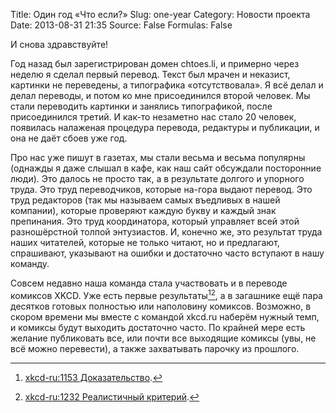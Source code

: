 Title: Один год «Что если?»
Slug: one-year
Category: Новости проекта
Date: 2013-08-31 21:35
Source: False
Formulas: False

И снова здравствуйте!

Год назад был зарегистрирован домен chtoes.li, и примерно через неделю я сделал первый перевод. Текст был мрачен и неказист, картинки не переведены, а типографика «отсутствовала». Я всё делал и делал переводы, и потом ко мне присоединился второй человек. Мы стали переводить картинки и занялись типографикой, после присоединился третий. И как-то незаметно нас стало 20 человек, появилась налаженая процедура перевода, редактуры и публикации, и она не даёт сбоев уже год.

Про нас уже пишут в газетах, мы стали весьма и весьма популярны (однажды я даже слышал в кафе, как наш сайт обсуждали посторонние люди). Это далось не просто так, а в результате долгого и упорного труда. Это труд переводчиков, которые на-гора выдают перевод. Это труд редакторов (так мы называем самых въедливых в нашей компании), которые проверяют каждую букву и каждый знак препинания. Это труд координатора, который управляет всей этой разношёрстной толпой энтузиастов. И, конечно же, это результат труда наших читателей, которые не только читают, но и предлагают, спрашивают, указывают на ошибки и достаточно часто вступают в нашу команду.

Совсем недавно наша команда стала участвовать и в переводе комиксов XKCD. Уже есть первые результаты[^1][^2], а в загашнике ещё пара десятков готовых полностью или наполовину комиксов. Возможно, в скором времени мы вместе с командой xkcd.ru наберём нужный темп, и комиксы будут выходить достаточно часто. По крайней мере есть желание публиковать все, или почти все выходящие комиксы (увы, не всё можно перевести), а также захватывать парочку из прошлого.

[^1]: [xkcd-ru:1153 Доказательство](http://xkcd.ru/1153/).
[^2]: [xkcd-ru:1232 Реалистичный критерий](http://xkcd.ru/1232/).
